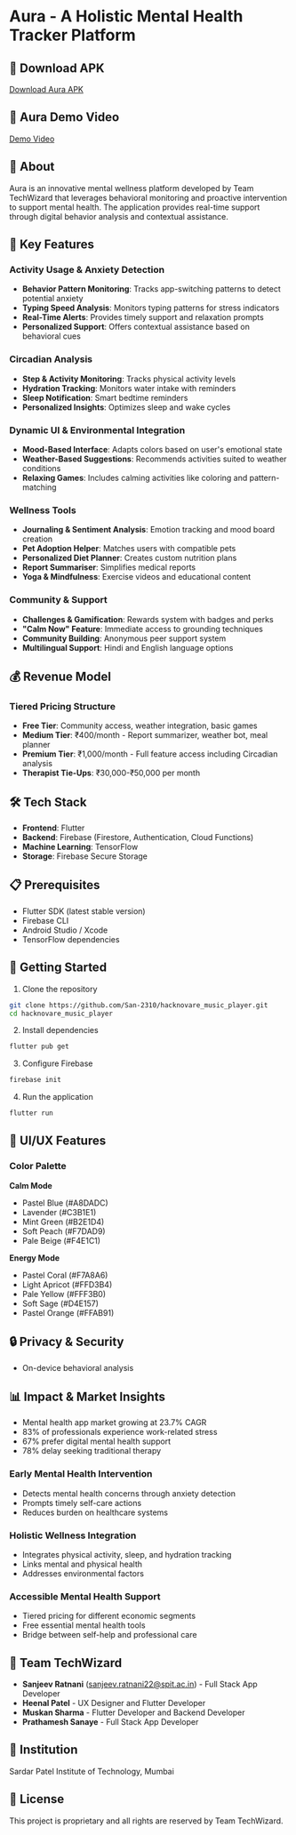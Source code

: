 # Aura - A Holistic Mental Health Tracker Platform

## 📱 Download APK

[Download Aura APK](https://drive.google.com/file/d/1_dV3QZNlQyoF9vu_IXu9snXjf02KF5S1/view?usp=share_link)

## 📱 Aura Demo Video

[Demo Video](https://drive.google.com/file/d/1V3o6ovfTVLAOAa9DlQHoXjTgUHcF4ybB/view?usp=share_link)

## 🎯 About

Aura is an innovative mental wellness platform developed by Team TechWizard that leverages behavioral monitoring and proactive intervention to support mental health. The application provides real-time support through digital behavior analysis and contextual assistance.

## 🌟 Key Features

### Activity Usage & Anxiety Detection

- **Behavior Pattern Monitoring**: Tracks app-switching patterns to detect potential anxiety
- **Typing Speed Analysis**: Monitors typing patterns for stress indicators
- **Real-Time Alerts**: Provides timely support and relaxation prompts
- **Personalized Support**: Offers contextual assistance based on behavioral cues

### Circadian Analysis

- **Step & Activity Monitoring**: Tracks physical activity levels
- **Hydration Tracking**: Monitors water intake with reminders
- **Sleep Notification**: Smart bedtime reminders
- **Personalized Insights**: Optimizes sleep and wake cycles

### Dynamic UI & Environmental Integration

- **Mood-Based Interface**: Adapts colors based on user's emotional state
- **Weather-Based Suggestions**: Recommends activities suited to weather conditions
- **Relaxing Games**: Includes calming activities like coloring and pattern-matching

### Wellness Tools

- **Journaling & Sentiment Analysis**: Emotion tracking and mood board creation
- **Pet Adoption Helper**: Matches users with compatible pets
- **Personalized Diet Planner**: Creates custom nutrition plans
- **Report Summariser**: Simplifies medical reports
- **Yoga & Mindfulness**: Exercise videos and educational content

### Community & Support

- **Challenges & Gamification**: Rewards system with badges and perks
- **"Calm Now" Feature**: Immediate access to grounding techniques
- **Community Building**: Anonymous peer support system
- **Multilingual Support**: Hindi and English language options

## 💰 Revenue Model

### Tiered Pricing Structure

- **Free Tier**: Community access, weather integration, basic games
- **Medium Tier**: ₹400/month - Report summarizer, weather bot, meal planner
- **Premium Tier**: ₹1,000/month - Full feature access including Circadian analysis
- **Therapist Tie-Ups**: ₹30,000-₹50,000 per month

## 🛠️ Tech Stack

- **Frontend**: Flutter
- **Backend**: Firebase (Firestore, Authentication, Cloud Functions)
- **Machine Learning**: TensorFlow
- **Storage**: Firebase Secure Storage

## 📋 Prerequisites

- Flutter SDK (latest stable version)
- Firebase CLI
- Android Studio / Xcode
- TensorFlow dependencies

## 🚀 Getting Started

1. Clone the repository

```bash
git clone https://github.com/San-2310/hacknovare_music_player.git
cd hacknovare_music_player
```

2. Install dependencies

```bash
flutter pub get
```

3. Configure Firebase

```bash
firebase init
```

4. Run the application

```bash
flutter run
```

## 🎨 UI/UX Features

### Color Palette

**Calm Mode**

- Pastel Blue (#A8DADC)
- Lavender (#C3B1E1)
- Mint Green (#B2E1D4)
- Soft Peach (#F7DAD9)
- Pale Beige (#F4E1C1)

**Energy Mode**

- Pastel Coral (#F7A8A6)
- Light Apricot (#FFD3B4)
- Pale Yellow (#FFF3B0)
- Soft Sage (#D4E157)
- Pastel Orange (#FFAB91)

## 🔒 Privacy & Security

- On-device behavioral analysis

## 📊 Impact & Market Insights

- Mental health app market growing at 23.7% CAGR
- 83% of professionals experience work-related stress
- 67% prefer digital mental health support
- 78% delay seeking traditional therapy

### Early Mental Health Intervention

- Detects mental health concerns through anxiety detection
- Prompts timely self-care actions
- Reduces burden on healthcare systems

### Holistic Wellness Integration

- Integrates physical activity, sleep, and hydration tracking
- Links mental and physical health
- Addresses environmental factors

### Accessible Mental Health Support

- Tiered pricing for different economic segments
- Free essential mental health tools
- Bridge between self-help and professional care

## 👥 Team TechWizard

- **Sanjeev Ratnani** (sanjeev.ratnani22@spit.ac.in) - Full Stack App Developer
- **Heenal Patel** - UX Designer and Flutter Developer
- **Muskan Sharma** - Flutter Developer and Backend Developer
- **Prathamesh Sanaye** - Full Stack App Developer

## 🏫 Institution

Sardar Patel Institute of Technology, Mumbai

## 📝 License

This project is proprietary and all rights are reserved by Team TechWizard.
